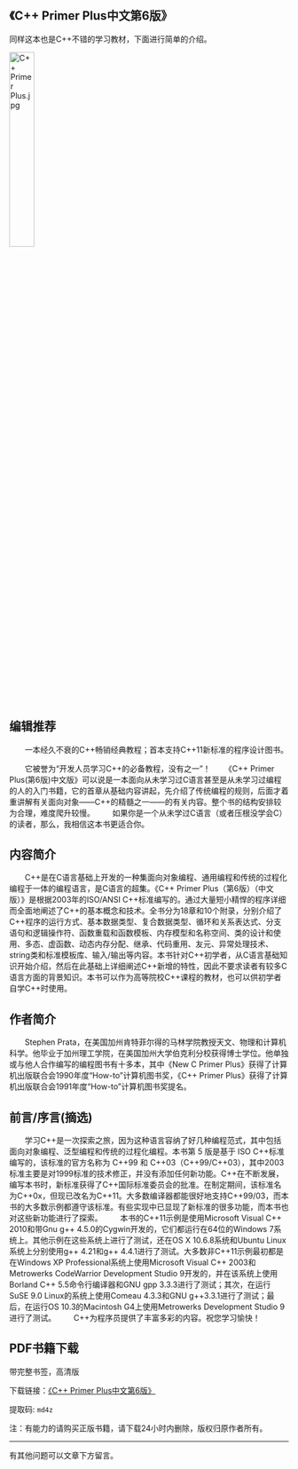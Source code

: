 ## 《C++ Primer Plus中文第6版》

同样这本也是C++不错的学习教材，下面进行简单的介绍。

<img src="https://i.loli.net/2019/05/20/5ce2a1de328ef77816.jpg" alt="C++ Primer Plus.jpg" title="C++ Primer Plus.jpg" width="30%" height="30%" />

## 编辑推荐

　　一本经久不衰的C++畅销经典教程；首本支持C++11新标准的程序设计图书。

　　它被誉为“开发人员学习C++的必备教程，没有之一”！
　　《C++ Primer Plus(第6版)中文版》可以说是一本面向从未学习过C语言甚至是从未学习过编程的人的入门书籍，它的首章从基础内容讲起，先介绍了传统编程的规则，后面才着重讲解有关面向对象——C++的精髓之一——的有关内容。整个书的结构安排较为合理，难度爬升较慢。
　　如果你是一个从未学过C语言（或者压根没学会C）的读者，那么，我相信这本书更适合你。

## 内容简介

　　C++是在C语言基础上开发的一种集面向对象编程、通用编程和传统的过程化编程于一体的编程语言，是C语言的超集。《C++ Primer Plus（第6版）（中文版）》是根据2003年的ISO/ANSI C++标准编写的。通过大量短小精悍的程序详细而全面地阐述了C++的基本概念和技术。全书分为18章和10个附录，分别介绍了C++程序的运行方式、基本数据类型、复合数据类型、循环和关系表达式、分支语句和逻辑操作符、函数重载和函数模板、内存模型和名称空间、类的设计和使用、多态、虚函数、动态内存分配、继承、代码重用、友元、异常处理技术、string类和标准模板库、输入/输出等内容。本书针对C++初学者，从C语言基础知识开始介绍，然后在此基础上详细阐述C++新增的特性，因此不要求读者有较多C语言方面的背景知识。本书可以作为高等院校C++课程的教材，也可以供初学者自学C++时使用。 

## 作者简介

　　Stephen Prata，在美国加州肯特菲尔得的马林学院教授天文、物理和计算机科学。他毕业于加州理工学院，在美国加州大学伯克利分校获得博士学位。他单独或与他人合作编写的编程图书有十多本，其中《New C Primer Plus》获得了计算机出版联合会1990年度“How-to”计算机图书奖，《C++ Primer Plus》获得了计算机出版联合会1991年度“How-to”计算机图书奖提名。

## 前言/序言(摘选)

　　学习C++是一次探索之旅，因为这种语言容纳了好几种编程范式，其中包括面向对象编程、泛型编程和传统的过程化编程。本书第 5 版是基于 ISO C++标准编写的，该标准的官方名称为 C++99 和 C++03（C++99/C++03），其中2003标准主要是对1999标准的技术修正，并没有添加任何新功能。C++在不断发展，编写本书时，新标准获得了C++国际标准委员会的批准。在制定期间，该标准名为C++0x，但现已改名为C++11。大多数编译器都能很好地支持C++99/03，而本书的大多数示例都遵守该标准。有些实现中已显现了新标准的很多功能，而本书也对这些新功能进行了探索。 
　　本书的C++11示例是使用Microsoft Visual C++ 2010和带Gnu g++ 4.5.0的Cygwin开发的，它们都运行在64位的Windows 7系统上。其他示例在这些系统上进行了测试，还在OS X 10.6.8系统和Ubuntu Linux系统上分别使用g++ 4.21和g++ 4.4.1进行了测试。大多数非C++11示例最初都是在Windows XP Professional系统上使用Microsoft Visual C++ 2003和Metrowerks CodeWarrior Development Studio 9开发的，并在该系统上使用Borland C++ 5.5命令行编译器和GNU gpp 3.3.3进行了测试；其次，在运行SuSE 9.0 Linux的系统上使用Comeau 4.3.3和GNU g++3.3.1进行了测试；最后，在运行OS 10.3的Macintosh G4上使用Metrowerks Development Studio 9进行了测试。 
　　C++为程序员提供了丰富多彩的内容。祝您学习愉快！ 



## PDF书籍下载

带完整书签，高清版

下载链接：[《C++ Primer Plus中文第6版》](https://pan.baidu.com/s/1D0pFk1im7Vi3E-PbCjrb_A)

提取码: `md4z`

注：有能力的请购买正版书籍，请下载24小时内删除，版权归原作者所有。

------

有其他问题可以文章下方留言。

